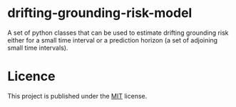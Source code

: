 # drifting-grounding-risk-model

A set of python classes that can be used to estimate 
drifting grounding risk either for a small time 
interval or a prediction horizon (a set of adjoining 
small time intervals).

# Licence
This project is published under the 
[MIT](https://choosealicense.com/licenses/mit/) 
license.